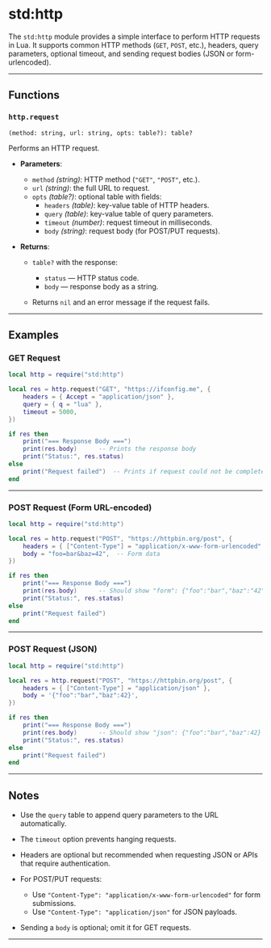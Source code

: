 # std:http

The `std:http` module provides a simple interface to perform HTTP requests in Lua.
It supports common HTTP methods (`GET`, `POST`, etc.), headers, query parameters, optional timeout, and sending request bodies (JSON or form-urlencoded).

---

## Functions

### `http.request`

`(method: string, url: string, opts: table?): table?`

Performs an HTTP request.

- **Parameters**:
  - `method` _(string)_: HTTP method (`"GET"`, `"POST"`, etc.).
  - `url` _(string)_: the full URL to request.
  - `opts` _(table?)_: optional table with fields:
    - `headers` _(table)_: key-value table of HTTP headers.
    - `query` _(table)_: key-value table of query parameters.
    - `timeout` _(number)_: request timeout in milliseconds.
    - `body` _(string)_: request body (for POST/PUT requests).

- **Returns**:
  - `table?` with the response:
    - `status` — HTTP status code.
    - `body` — response body as a string.

  - Returns `nil` and an error message if the request fails.

---

## Examples

### GET Request

```lua
local http = require("std:http")

local res = http.request("GET", "https://ifconfig.me", {
    headers = { Accept = "application/json" },
    query = { q = "lua" },
    timeout = 5000,
})

if res then
    print("=== Response Body ===")
    print(res.body)      -- Prints the response body
    print("Status:", res.status)
else
    print("Request failed")  -- Prints if request could not be completed
end
```

---

### POST Request (Form URL-encoded)

```lua
local http = require("std:http")

local res = http.request("POST", "https://httpbin.org/post", {
    headers = { ["Content-Type"] = "application/x-www-form-urlencoded" },
    body = "foo=bar&baz=42",  -- Form data
})

if res then
    print("=== Response Body ===")
    print(res.body)      -- Should show "form": {"foo":"bar","baz":"42"} in JSON
    print("Status:", res.status)
else
    print("Request failed")
end
```

---

### POST Request (JSON)

```lua
local http = require("std:http")

local res = http.request("POST", "https://httpbin.org/post", {
    headers = { ["Content-Type"] = "application/json" },
    body = '{"foo":"bar","baz":42}',
})

if res then
    print("=== Response Body ===")
    print(res.body)      -- Should show "json": {"foo":"bar","baz":42} in JSON
    print("Status:", res.status)
else
    print("Request failed")
end
```

---

## Notes

- Use the `query` table to append query parameters to the URL automatically.
- The `timeout` option prevents hanging requests.
- Headers are optional but recommended when requesting JSON or APIs that require authentication.
- For POST/PUT requests:
  - Use `"Content-Type": "application/x-www-form-urlencoded"` for form submissions.
  - Use `"Content-Type": "application/json"` for JSON payloads.

- Sending a `body` is optional; omit it for GET requests.

---
